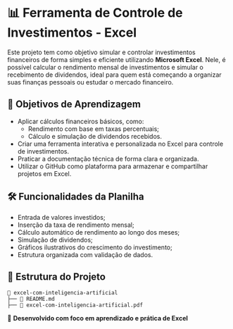 # 📊 Ferramenta de Controle de Investimentos - Excel

Este projeto tem como objetivo simular e controlar investimentos financeiros de forma simples e eficiente utilizando **Microsoft Excel**. Nele, é possível calcular o rendimento mensal de investimentos e simular o recebimento de dividendos, ideal para quem está começando a organizar suas finanças pessoais ou estudar o mercado financeiro.

## 🎯 Objetivos de Aprendizagem

- Aplicar cálculos financeiros básicos, como:
  - Rendimento com base em taxas percentuais;
  - Cálculo e simulação de dividendos recebidos.
- Criar uma ferramenta interativa e personalizada no Excel para controle de investimentos.
- Praticar a documentação técnica de forma clara e organizada.
- Utilizar o GitHub como plataforma para armazenar e compartilhar projetos em Excel.

## 🛠️ Funcionalidades da Planilha

- Entrada de valores investidos;
- Inserção da taxa de rendimento mensal;
- Cálculo automático de rendimento ao longo dos meses;
- Simulação de dividendos;
- Gráficos ilustrativos do crescimento do investimento;
- Estrutura organizada com validação de dados.

## 📁 Estrutura do Projeto

```
📁 excel-com-inteligencia-artificial
├── 📄 README.md
├── 📄 excel-com-inteligencia-artificial.pdf
```

📌 **Desenvolvido com foco em aprendizado e prática de Excel**
